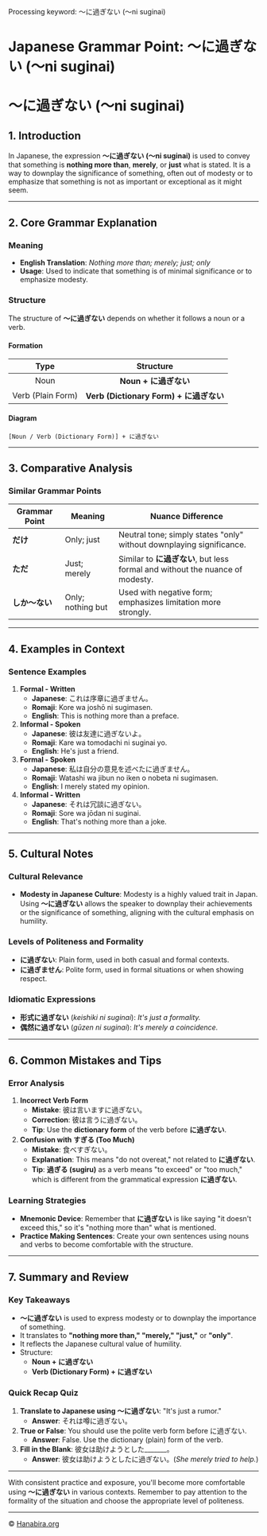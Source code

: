 Processing keyword: ～に過ぎない (〜ni suginai)
# Japanese Grammar Point: ～に過ぎない (〜ni suginai)
# ～に過ぎない (〜ni suginai)
## 1. Introduction
In Japanese, the expression **～に過ぎない (〜ni suginai)** is used to convey that something is **nothing more than**, **merely**, or **just** what is stated. It is a way to downplay the significance of something, often out of modesty or to emphasize that something is not as important or exceptional as it might seem.

---
## 2. Core Grammar Explanation
### Meaning
- **English Translation**: *Nothing more than; merely; just; only*
- **Usage**: Used to indicate that something is of minimal significance or to emphasize modesty.
### Structure
The structure of **～に過ぎない** depends on whether it follows a noun or a verb.
#### Formation
|   **Type**    |            **Structure**            |
|:-------------:|:-----------------------------------:|
|     Noun      |          **Noun + に過ぎない**          |
| Verb (Plain Form) | **Verb (Dictionary Form) + に過ぎない** |
#### Diagram
```
[Noun / Verb (Dictionary Form)] + に過ぎない
```
---
## 3. Comparative Analysis
### Similar Grammar Points
| Grammar Point |          Meaning          |                          Nuance Difference                          |
|---------------|---------------------------|---------------------------------------------------------------------|
| **だけ**      | Only; just                | Neutral tone; simply states "only" without downplaying significance.|
| **ただ**      | Just; merely              | Similar to **に過ぎない**, but less formal and without the nuance of modesty.|
| **しか～ない** | Only; nothing but         | Used with negative form; emphasizes limitation more strongly.       |
---
## 4. Examples in Context
### Sentence Examples
1. **Formal - Written**
   - **Japanese**: これは序章に過ぎません。
   - **Romaji**: Kore wa joshō ni sugimasen.
   - **English**: This is nothing more than a preface.
2. **Informal - Spoken**
   - **Japanese**: 彼は友達に過ぎないよ。
   - **Romaji**: Kare wa tomodachi ni suginai yo.
   - **English**: He's just a friend.
3. **Formal - Spoken**
   - **Japanese**: 私は自分の意見を述べたに過ぎません。
   - **Romaji**: Watashi wa jibun no iken o nobeta ni sugimasen.
   - **English**: I merely stated my opinion.
4. **Informal - Written**
   - **Japanese**: それは冗談に過ぎない。
   - **Romaji**: Sore wa jōdan ni suginai.
   - **English**: That's nothing more than a joke.
---
## 5. Cultural Notes
### Cultural Relevance
- **Modesty in Japanese Culture**: Modesty is a highly valued trait in Japan. Using **～に過ぎない** allows the speaker to downplay their achievements or the significance of something, aligning with the cultural emphasis on humility.
### Levels of Politeness and Formality
- **に過ぎない**: Plain form, used in both casual and formal contexts.
- **に過ぎません**: Polite form, used in formal situations or when showing respect.
### Idiomatic Expressions
- **形式に過ぎない** (*keishiki ni suginai*): *It's just a formality.*
- **偶然に過ぎない** (*gūzen ni suginai*): *It's merely a coincidence.*
---
## 6. Common Mistakes and Tips
### Error Analysis
1. **Incorrect Verb Form**
   - **Mistake**: 彼は言いますに過ぎない。
   - **Correction**: 彼は言うに過ぎない。
   - **Tip**: Use the **dictionary form** of the verb before **に過ぎない**.
2. **Confusion with すぎる (Too Much)**
   - **Mistake**: 食べすぎない。
   - **Explanation**: This means "do not overeat," not related to **に過ぎない**.
   - **Tip**: **過ぎる (sugiru)** as a verb means "to exceed" or "too much," which is different from the grammatical expression **に過ぎない**.
### Learning Strategies
- **Mnemonic Device**: Remember that **に過ぎない** is like saying "it doesn't exceed this," so it's "nothing more than" what is mentioned.
- **Practice Making Sentences**: Create your own sentences using nouns and verbs to become comfortable with the structure.
---
## 7. Summary and Review
### Key Takeaways
- **～に過ぎない** is used to express modesty or to downplay the importance of something.
- It translates to **"nothing more than," "merely," "just,"** or **"only"**.
- It reflects the Japanese cultural value of humility.
- Structure:
  - **Noun + に過ぎない**
  - **Verb (Dictionary Form) + に過ぎない**
### Quick Recap Quiz
1. **Translate to Japanese using ～に過ぎない**: "It's just a rumor."
   - **Answer**: それは噂に過ぎない。
2. **True or False**: You should use the polite verb form before に過ぎない.
   - **Answer**: False. Use the dictionary (plain) form of the verb.
3. **Fill in the Blank**: 彼女は助けようとした_______。
   - **Answer**: 彼女は助けようとしたに過ぎない。(*She merely tried to help.*)
---
With consistent practice and exposure, you'll become more comfortable using **～に過ぎない** in various contexts. Remember to pay attention to the formality of the situation and choose the appropriate level of politeness.


---

© [Hanabira.org](https://hanabira.org)
